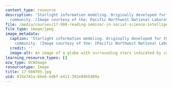 ```yaml
---
content_type: resource
description: 'Starlight information modeling. Originally developed for the U.S. Intelligence
  community. (Image courtesy of the: Pacific Northwest National Laboratory.)'
file: /media/courses/17-908-reading-seminar-in-social-science-intelligence-and-national-security-fall-2005/835e741a6be6ed6fe411392e04b5d89a_17-908f05.jpg
file_type: image/jpeg
image_metadata:
  caption: 'Starlight information modeling. Originally developed for the U.S. Intelligence
    community. (Image courtesy of the: [Pacific Northwest National Laboratory](http://www.pnl.gov/).)'
  credit: ''
  image-alt: An image of a globe with surrounding stars indicated by colored dots.
learning_resource_types: []
ocw_type: OCWImage
resourcetype: Image
title: 17-908f05.jpg
uid: 835e741a-6be6-ed6f-e411-392e04b5d89a
---
```

